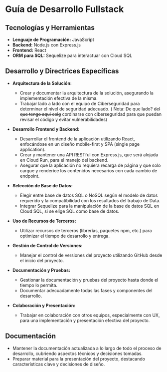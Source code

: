 # Guía de Desarrollo Fullstack

## Tecnologías y Herramientas
- **Lenguaje de Programación:** JavaScript
- **Backend:** Node.js con Express.js
- **Frontend:** React
- **ORM para SQL:** Sequelize para interactuar con Cloud SQL

## Desarrollo y Directrices Específicas
- **Arquitectura de la Solución:**
  - Crear y documentar la arquitectura de la solución, asegurando la implementación efectiva de la misma.
  - Trabajar lado a lado con el equipo de Ciberseguridad para determinar el nivel de seguridad adecuado. ( Nota: De que lado? ~~del que tengo aqui colg~~ cordinarse con ciberseguridad para que puedan revisar el código y evitar vulnerabilidades) 
  
- **Desarrollo Frontend y Backend:**
  - Desarrollar el frontend de la aplicación utilizando React, enfocándose en un diseño mobile-first y SPA (single page application).
  - Crear y mantener una API RESTful con Express.js, que será alojada en Cloud Run, para el manejo del backend.
  - Asegurar que la aplicación no requiera recarga de página y que solo cargue y renderice los contenidos necesarios con cada cambio de endpoint.

- **Selección de Base de Datos:**
  - Elegir entre base de datos SQL o NoSQL según el modelo de datos requerido y la compatibilidad con los resultados del trabajo de Data.
  - Integrar Sequelize para la manipulación de la base de datos SQL en Cloud SQL, si se elige SQL como base de datos.

- **Uso de Recursos de Terceros:**
  - Utilizar recursos de terceros (librerías, paquetes npm, etc.) para optimizar el tiempo de desarrollo y entrega.

- **Gestión de Control de Versiones:**
  - Manejar el control de versiones del proyecto utilizando GitHub desde el inicio del proyecto.

- **Documentación y Pruebas:**
  - Gestionar la documentación y pruebas del proyecto hasta donde el tiempo lo permita.
  - Documentar adecuadamente todas las fases y componentes del desarrollo.

- **Colaboración y Presentación:**
  - Trabajar en colaboración con otros equipos, especialmente con UX, para una implementación y presentación efectiva del proyecto.

## Documentación
- Mantener la documentación actualizada a lo largo de todo el proceso de desarrollo, cubriendo aspectos técnicos y decisiones tomadas.
- Preparar material para la presentación del proyecto, destacando características clave y decisiones de diseño.
